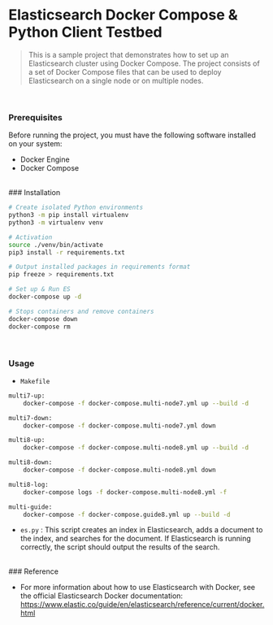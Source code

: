 # Elasticsearch Docker Compose & Python Client Testbed

> This is a sample project that demonstrates how to set up an Elasticsearch cluster using Docker Compose. The project consists of a set of Docker Compose files that can be used to deploy Elasticsearch on a single node or on multiple nodes.

<br/>

### Prerequisites

Before running the project, you must have the following software installed on your system:

-   Docker Engine
-   Docker Compose

<br/>
### Installation

```bash
# Create isolated Python environments
python3 -m pip install virtualenv
python3 -m virtualenv venv

# Activation
source ./venv/bin/activate
pip3 install -r requirements.txt

# Output installed packages in requirements format
pip freeze > requirements.txt
```

```bash
# Set up & Run ES
docker-compose up -d

# Stops containers and remove containers
docker-compose down
docker-compose rm
```

<br/>

### Usage

-   `Makefile`

```bash
multi7-up:
	docker-compose -f docker-compose.multi-node7.yml up --build -d

multi7-down:
	docker-compose -f docker-compose.multi-node7.yml down

multi8-up:
	docker-compose -f docker-compose.multi-node8.yml up --build -d

multi8-down:
	docker-compose -f docker-compose.multi-node8.yml down

multi8-log:
	docker-compose logs -f docker-compose.multi-node8.yml -f

multi-guide:
	docker-compose -f docker-compose.guide8.yml up --build -d
```

-   `es.py` : This script creates an index in Elasticsearch, adds a document to the index, and searches for the document. If Elasticsearch is running correctly, the script should output the results of the search.

<br/>
### Reference

-   For more information about how to use Elasticsearch with Docker, see the official Elasticsearch Docker documentation: https://www.elastic.co/guide/en/elasticsearch/reference/current/docker.html
